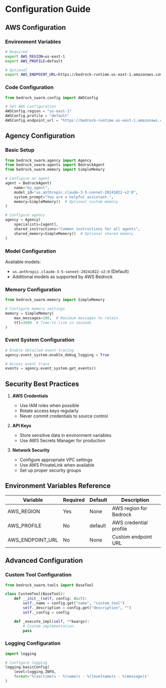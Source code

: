 # Configuration Guide

## AWS Configuration

### Environment Variables

```bash
# Required
export AWS_REGION=us-east-1
export AWS_PROFILE=default

# Optional
export AWS_ENDPOINT_URL=https://bedrock-runtime.us-east-1.amazonaws.com
```

### Code Configuration

```python
from bedrock_swarm.config import AWSConfig

# Set AWS configuration
AWSConfig.region = "us-east-1"
AWSConfig.profile = "default"
AWSConfig.endpoint_url = "https://bedrock-runtime.us-east-1.amazonaws.com"  # Optional
```

## Agency Configuration

### Basic Setup

```python
from bedrock_swarm.agency import Agency
from bedrock_swarm.agents import BedrockAgent
from bedrock_swarm.memory import SimpleMemory

# Configure an agent
agent = BedrockAgent(
    name="my_agent",
    model_id="us.anthropic.claude-3-5-sonnet-20241022-v2:0",
    system_prompt="You are a helpful assistant.",
    memory=SimpleMemory()  # Optional custom memory
)

# Configure agency
agency = Agency(
    specialists=[agent],
    shared_instructions="Common instructions for all agents",
    shared_memory=SimpleMemory()  # Optional shared memory
)
```

### Model Configuration

Available models:
- `us.anthropic.claude-3-5-sonnet-20241022-v2:0` (Default)
- Additional models as supported by AWS Bedrock

### Memory Configuration

```python
from bedrock_swarm.memory import SimpleMemory

# Configure memory settings
memory = SimpleMemory(
    max_messages=100,  # Maximum messages to retain
    ttl=3600  # Time-to-live in seconds
)
```

### Event System Configuration

```python
# Enable detailed event tracing
agency.event_system.enable_debug_logging = True

# Access event trace
events = agency.event_system.get_events()
```

## Security Best Practices

1. **AWS Credentials**
   - Use IAM roles when possible
   - Rotate access keys regularly
   - Never commit credentials to source control

2. **API Keys**
   - Store sensitive data in environment variables
   - Use AWS Secrets Manager for production

3. **Network Security**
   - Configure appropriate VPC settings
   - Use AWS PrivateLink when available
   - Set up proper security groups

## Environment Variables Reference

| Variable | Required | Default | Description |
|----------|----------|---------|-------------|
| AWS_REGION | Yes | None | AWS region for Bedrock |
| AWS_PROFILE | No | default | AWS credential profile |
| AWS_ENDPOINT_URL | No | None | Custom endpoint URL |

## Advanced Configuration

### Custom Tool Configuration

```python
from bedrock_swarm.tools import BaseTool

class CustomTool(BaseTool):
    def __init__(self, config: dict):
        self._name = config.get("name", "custom_tool")
        self._description = config.get("description", "")
        self._config = config

    def _execute_impl(self, **kwargs):
        # Custom implementation
        pass
```

### Logging Configuration

```python
import logging

# Configure logging
logging.basicConfig(
    level=logging.INFO,
    format='%(asctime)s - %(name)s - %(levelname)s - %(message)s'
)
```
